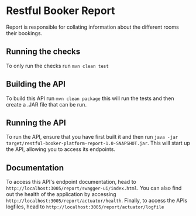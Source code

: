 # Restful Booker Report

Report is responsible for collating information about the different rooms their bookings.

## Running the checks

To only run the checks run ```mvn clean test```

## Building the API

To build this API run ```mvn clean package``` this will run the tests and then create a .JAR file that can be run.

## Running the API

To run the API, ensure that you have first built it and then run ```java -jar target/restful-booker-platform-report-1.0-SNAPSHOT.jar```. 
This will start up the API, allowing you to access its endpoints.

## Documentation

To access this API's endpoint documentation, head to ```http://localhost:3005/report/swagger-ui/index.html```. 
You can also find out the health of the application by accessing ```http://localhost:3005/report/actuator/health```. 
Finally, to access the APIs logfiles, head to ```http://localhost:3005/report/actuator/logfile```
